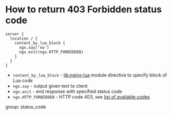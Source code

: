 # How to return 403 Forbidden status code

```nginx
server {
  location / {
    content_by_lua_block {
      ngx.say('no')
      ngx.exit(ngx.HTTP_FORBIDDEN)
    }
  }
}
```

- `content_by_lua_block` - [lib:nginx-lua](/nginx-lua/how-to-install-nginx-lua-module-in-ubuntu-ubuntuversion) module directive to specify block of Lua code
- `ngx.say` - output given text to client
- `ngx.exit` - end response with specified status code
- `ngx.HTTP_FORBIDDEN` - HTTP code 403, see [list of available codes](https://github.com/openresty/lua-nginx-module#http-status-constants)

group: status_code


